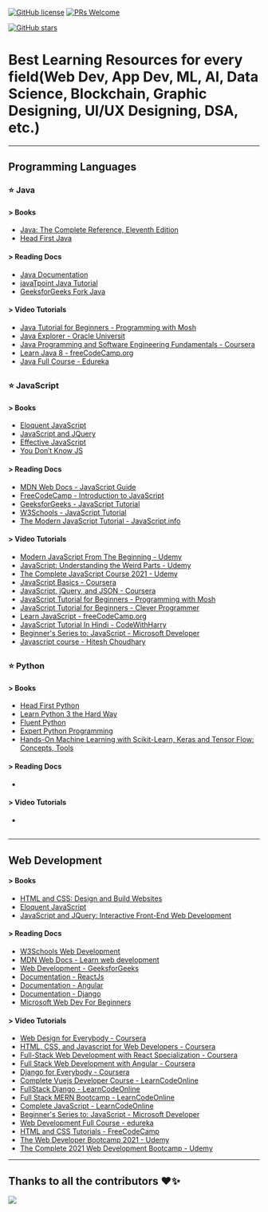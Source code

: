 [![GitHub license](https://img.shields.io/github/license/aniket-sinha8/Best-Learning-Resources)](https://github.com/aniket-sinha8/Best-Learning-Resources/blob/master/LICENSE)
[![PRs Welcome](https://img.shields.io/badge/PRs-welcome-brightgreen.svg?style=flat-square)](http://makeapullrequest.com)
<!--- [![GitHub contributors](https://img.shields.io/github/contributors/aniket-sinha8/Best-Learning-Resources.svg)](https://GitHub.com/aniket-sinha8/Best-Learning-Resources/graphs/contributors/)
[![GitHub issues](https://img.shields.io/github/issues/aniket-sinha8/Best-Learning-Resources.svg)](https://GitHub.com/aniket-sinha8/Best-Learning-Resources/issues/)
[![GitHub pull-requests](https://img.shields.io/github/issues-pr/aniket-sinha8/Best-Learning-Resources.svg)](https://GitHub.com/aniket-sinha8/Best-Learning-Resources/pulls/) 
[![PRs Welcome](https://img.shields.io/badge/PRs-welcome-brightgreen.svg?style=flat-square)](http://makeapullrequest.com) 

[![GitHub watchers](https://img.shields.io/github/watchers/aniket-sinha8/Best-Learning-Resources.svg?style=social&label=Watch&maxAge=2592000)](https://GitHub.com/aniket-sinha8/Best-Learning-Resources/watchers/)
[![GitHub forks](https://img.shields.io/github/forks/aniket-sinha8/Best-Learning-Resources.svg?style=social&label=Fork&maxAge=2592000)](https://GitHub.com/aniket-sinha8/Best-Learning-Resources/network/) --->
[![GitHub stars](https://img.shields.io/github/stars/aniket-sinha8/Best-Learning-Resources.svg?style=social&label=Star&maxAge=2592000)](https://GitHub.com/aniket-sinha8/Best-Learning-Resources/stargazers/)

# Best Learning Resources for every field(Web Dev, App Dev, ML, AI, Data Science, Blockchain, Graphic Designing, UI/UX Designing, DSA, etc.)
--- 

## Programming Languages



### ⭐ Java

#### > Books
- [Java: The Complete Reference, Eleventh Edition](https://amzn.to/3uy26Jz)
- [Head First Java](https://amzn.to/3ciPTSV)

#### > Reading Docs
- [Java Documentation](https://docs.oracle.com/javase/8/docs/)
- [javaTpoint Java Tutorial](https://www.javatpoint.com/java-tutorial)
- [GeeksforGeeks Fork Java](https://practice.geeksforgeeks.org/courses/fork-java)

#### > Video Tutorials
- [Java Tutorial for Beginners - Programming with Mosh](https://youtu.be/eIrMbAQSU34)
- [Java Explorer - Oracle Universit](https://learn.oracle.com/ols/learning-path/java-explorer/40805/79726)
- [Java Programming and Software Engineering Fundamentals - Coursera](https://www.coursera.org/specializations/java-programming)
- [Learn Java 8 - freeCodeCamp.org](https://youtu.be/grEKMHGYyns)
- [Java Full Course - Edureka](https://youtu.be/hBh_CC5y8-s)
##

### ⭐ JavaScript

#### > Books
- [Eloquent JavaScript](https://amzn.to/34GqkqE)
- [JavaScript and JQuery](https://amzn.to/34Df6TZ)
- [Effective JavaScript](https://amzn.to/3yUSbBm)
- [You Don′t Know JS](https://amzn.to/3uJZYi3)

#### > Reading Docs
- [MDN Web Docs - JavaScript Guide](https://developer.mozilla.org/en-US/docs/Web/JavaScript/Guide)
- [FreeCodeCamp - Introduction to JavaScript](https://www.freecodecamp.org/learn/javascript-algorithms-and-data-structures/basic-javascript/)
- [GeeksforGeeks - JavaScript Tutorial](https://www.geeksforgeeks.org/javascript-tutorial/)
- [W3Schools - JavaScript Tutorial](https://www.w3schools.com/js/)
- [The Modern JavaScript Tutorial - JavaScript.info](https://javascript.info/)

#### > Video Tutorials
- [Modern JavaScript From The Beginning - Udemy](https://www.udemy.com/share/101Wqk/)
- [JavaScript: Understanding the Weird Parts - Udemy](https://www.udemy.com/share/101XjU/)
- [The Complete JavaScript Course 2021 - Udemy](https://www.udemy.com/share/101Wfe/)
- [JavaScript Basics - Coursera](https://www.coursera.org/learn/javascript-basics)
- [JavaScript, jQuery, and JSON - Coursera](https://www.coursera.org/learn/javascript-jquery-json)
- [JavaScript Tutorial for Beginners - Programming with Mosh](https://youtu.be/W6NZfCO5SIk)
- [JavaScript Tutorial for Beginners - Clever Programmer](https://youtu.be/Qqx_wzMmFeA)
- [Learn JavaScript - freeCodeCamp.org](https://youtu.be/PkZNo7MFNFg)
- [JavaScript Tutorial In Hindi - CodeWithHarry](https://youtu.be/hKB-YGF14SY)
- [Beginner's Series to: JavaScript - Microsoft Developer](https://youtube.com/playlist?list=PLlrxD0HtieHhW0NCG7M536uHGOtJ95Ut2)
- [Javascript course - Hitesh Choudhary](https://youtube.com/playlist?list=PLRAV69dS1uWSxUIk5o3vQY2-_VKsOpXLD)
##

### ⭐ Python

#### > Books
- [Head First Python](https://amzn.to/3igG5Nb)
- [Learn Python 3 the Hard Way](https://amzn.to/3w7ILAw)
- [Fluent Python](https://amzn.to/3vVE8K1)
- [Expert Python Programming](https://amzn.to/3uRwgYx)
- [Hands-On Machine Learning with Scikit-Learn, Keras and Tensor Flow: Concepts, Tools](https://www.amazon.in/Hands-Machine-Learning-Scikit-Learn-Tensor/dp/9352139054/ref=sr_1_3?crid=1ARM8T59UOJMD&dchild=1&keywords=hands+on+machine+learning+with+scikit+learn&qid=1622984035&sprefix=hands+on+machine+%2Ccomputers%2C335&sr=8-3)

#### > Reading Docs
- 

#### > Video Tutorials
- []()
##

---
## Web Development

#### > Books
- [HTML and CSS: Design and Build Websites](https://amzn.to/3vzeOcv)
- [Eloquent JavaScript](https://amzn.to/3utXTXE)
- [JavaScript and JQuery: Interactive Front-End Web Development](https://amzn.to/34rJeS8)

#### > Reading Docs
- [W3Schools Web Development](https://www.w3schools.com/whatis/default.asp)
- [MDN Web Docs - Learn web development](https://developer.mozilla.org/en-US/docs/Learn)
- [Web Development - GeeksforGeeks](https://www.geeksforgeeks.org/web-development/)
- [Documentation - ReactJs](https://reactjs.org/docs/getting-started.html)
- [Documentation - Angular](https://angular.io/docs)
- [Documentation - Django](https://docs.djangoproject.com/en/3.2/)
- [Microsoft Web Dev For Beginners](https://github.com/microsoft/Web-Dev-For-Beginners)

#### > Video Tutorials
- [Web Design for Everybody - Coursera](https://www.coursera.org/specializations/web-design)
- [HTML, CSS, and Javascript for Web Developers - Coursera](https://www.coursera.org/learn/html-css-javascript-for-web-developers)
- [Full-Stack Web Development with React Specialization - Coursera](https://www.coursera.org/specializations/full-stack-react)
- [Full Stack Web Development with Angular - Coursera](https://www.coursera.org/specializations/full-stack-mobile-app-development)
- [Django for Everybody - Coursera](https://www.coursera.org/specializations/django)
- [Complete Vuejs Developer Course - LearnCodeOnline](https://courses.learncodeonline.in/learn/Complete-VueJS-developer-course)
- [FullStack Django - LearnCodeOnline](https://courses.learncodeonline.in/learn/FullStack-Django-Developer-Freelance-ready)
- [Full Stack MERN Bootcamp - LearnCodeOnline](https://courses.learncodeonline.in/learn/Full-Stack-MERN-Bootcamp)
- [Complete JavaScript - LearnCodeOnline](https://courses.learncodeonline.in/learn/Complete-Javascript-course)
- [Beginner's Series to: JavaScript - Microsoft Developer](https://youtube.com/playlist?list=PLlrxD0HtieHhW0NCG7M536uHGOtJ95Ut2)
- [Web Development Full Course - edureka](https://youtu.be/Q33KBiDriJY)
- [HTML and CSS Tutorials - FreeCodeCamp](https://youtube.com/playlist?list=PLWKjhJtqVAbnSe1qUNMG7AbPmjIG54u88)
- [The Web Developer Bootcamp 2021 - Udemy](https://www.udemy.com/course/the-web-developer-bootcamp/)
- [The Complete 2021 Web Development Bootcamp - Udemy](https://www.udemy.com/course/the-complete-web-development-bootcamp/)







---
## Thanks to all the contributors ❤️✨
<a href = "https://github.com/aniket-sinha8/Best-Learning-Resources/graphs/contributors">
  <img src = "https://contrib.rocks/image?repo=aniket-sinha8/Best-Learning-Resources"/>
</a>
